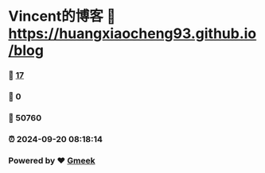 # Vincent的博客 :link: https://huangxiaocheng93.github.io/blog 
### :page_facing_up: [17](https://huangxiaocheng93.github.io/blog/tag.html) 
### :speech_balloon: 0 
### :hibiscus: 50760 
### :alarm_clock: 2024-09-20 08:18:14 
### Powered by :heart: [Gmeek](https://github.com/Meekdai/Gmeek)

